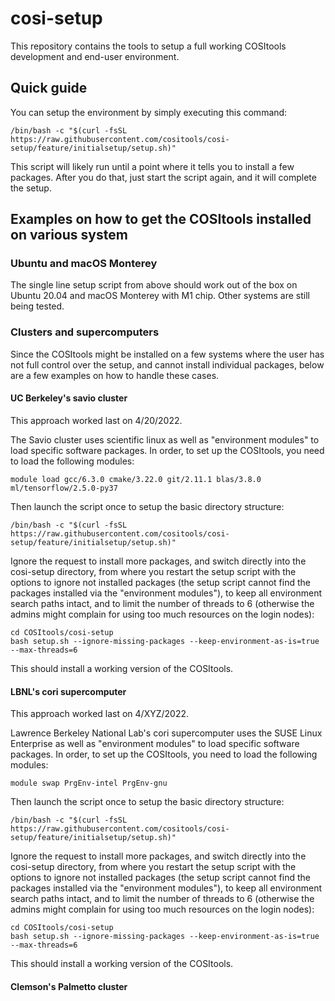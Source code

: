 # cosi-setup

This repository contains the tools to setup a full working COSItools development and end-user environment.

## Quick guide

You can setup the environment by simply executing this command:
```
/bin/bash -c "$(curl -fsSL https://raw.githubusercontent.com/cositools/cosi-setup/feature/initialsetup/setup.sh)"
```
This script will likely run until a point where it tells you to install a few packages.
After you do that, just start the script again, and it will complete the setup.

## Examples on how to get the COSItools installed on various system

### Ubuntu and macOS Monterey

The single line setup script from above should work out of the box on Ubuntu 20.04 and macOS Monterey with M1 chip.
Other systems are still being tested.

### Clusters and supercomputers

Since the COSItools might be installed on a few systems where the user has not full control over the setup, and cannot install individual packages, below are a few examples on how to handle these cases.

#### UC Berkeley's savio cluster

This approach worked last on 4/20/2022.

The Savio cluster uses scientific linux as well as "environment modules" to load specific software packages. In order, to set up the COSItools, you need to load the following modules:

```
module load gcc/6.3.0 cmake/3.22.0 git/2.11.1 blas/3.8.0 ml/tensorflow/2.5.0-py37
```

Then launch the script once to setup the basic directory structure:
```
/bin/bash -c "$(curl -fsSL https://raw.githubusercontent.com/cositools/cosi-setup/feature/initialsetup/setup.sh)"
```
Ignore the request to install more packages, and switch directly into the cosi-setup directory, from where you restart the setup script with the options to ignore not installed packages (the setup script cannot find the packages installed via the "environment modules"), to keep all environment search paths intact, and to limit the number of threads to 6 (otherwise the admins might complain for using too much resources on the login nodes):
```
cd COSItools/cosi-setup
bash setup.sh --ignore-missing-packages --keep-environment-as-is=true --max-threads=6
```
This should install a working version of the COSItools.

#### LBNL's cori supercomputer

This approach worked last on 4/XYZ/2022.

Lawrence Berkeley National Lab's cori supercomputer uses the SUSE Linux Enterprise as well as "environment modules" to load specific software packages. In order, to set up the COSItools, you need to load the following modules:

```
module swap PrgEnv-intel PrgEnv-gnu
```

Then launch the script once to setup the basic directory structure:
```
/bin/bash -c "$(curl -fsSL https://raw.githubusercontent.com/cositools/cosi-setup/feature/initialsetup/setup.sh)"
```
Ignore the request to install more packages, and switch directly into the cosi-setup directory, from where you restart the setup script with the options to ignore not installed packages (the setup script cannot find the packages installed via the "environment modules"), to keep all environment search paths intact, and to limit the number of threads to 6 (otherwise the admins might complain for using too much resources on the login nodes):
```
cd COSItools/cosi-setup
bash setup.sh --ignore-missing-packages --keep-environment-as-is=true --max-threads=6
```
This should install a working version of the COSItools.


#### Clemson's Palmetto cluster









